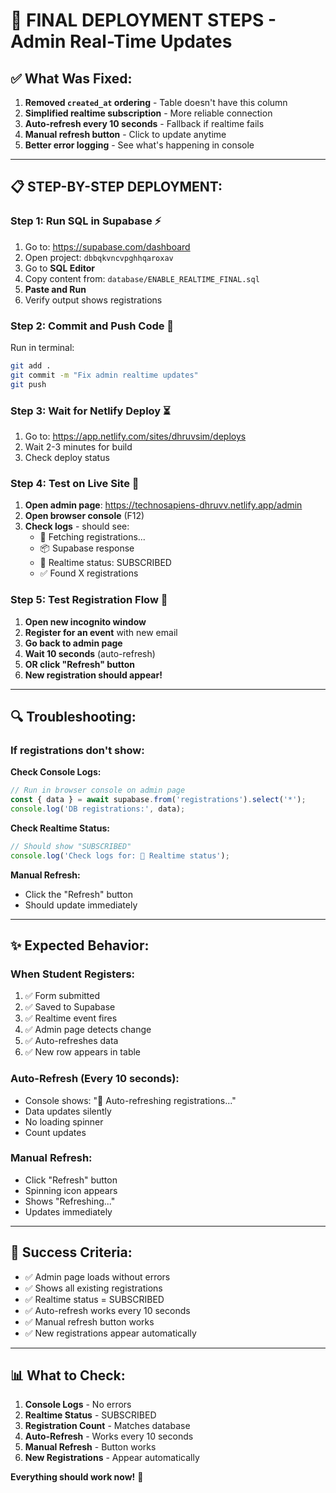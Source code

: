 # 🚀 FINAL DEPLOYMENT STEPS - Admin Real-Time Updates

## ✅ What Was Fixed:

1. **Removed `created_at` ordering** - Table doesn't have this column
2. **Simplified realtime subscription** - More reliable connection
3. **Auto-refresh every 10 seconds** - Fallback if realtime fails
4. **Manual refresh button** - Click to update anytime
5. **Better error logging** - See what's happening in console

---

## 📋 STEP-BY-STEP DEPLOYMENT:

### **Step 1: Run SQL in Supabase** ⚡
1. Go to: https://supabase.com/dashboard
2. Open project: `dbbqkvncvpghhqaroxav`
3. Go to **SQL Editor**
4. Copy content from: `database/ENABLE_REALTIME_FINAL.sql`
5. **Paste and Run**
6. Verify output shows registrations

### **Step 2: Commit and Push Code** 💾
Run in terminal:
```bash
git add .
git commit -m "Fix admin realtime updates"
git push
```

### **Step 3: Wait for Netlify Deploy** ⏳
1. Go to: https://app.netlify.com/sites/dhruvsim/deploys
2. Wait 2-3 minutes for build
3. Check deploy status

### **Step 4: Test on Live Site** 🧪
1. **Open admin page**: https://technosapiens-dhruvv.netlify.app/admin
2. **Open browser console** (F12)
3. **Check logs** - should see:
   - 🔄 Fetching registrations...
   - 📦 Supabase response
   - 📡 Realtime status: SUBSCRIBED
   - ✅ Found X registrations

### **Step 5: Test Registration Flow** 📝
1. **Open new incognito window**
2. **Register for an event** with new email
3. **Go back to admin page**
4. **Wait 10 seconds** (auto-refresh)
5. **OR click "Refresh" button**
6. **New registration should appear!**

---

## 🔍 Troubleshooting:

### If registrations don't show:

**Check Console Logs:**
```javascript
// Run in browser console on admin page
const { data } = await supabase.from('registrations').select('*');
console.log('DB registrations:', data);
```

**Check Realtime Status:**
```javascript
// Should show "SUBSCRIBED"
console.log('Check logs for: 📡 Realtime status');
```

**Manual Refresh:**
- Click the "Refresh" button
- Should update immediately

---

## ✨ Expected Behavior:

### **When Student Registers:**
1. ✅ Form submitted
2. ✅ Saved to Supabase
3. ✅ Realtime event fires
4. ✅ Admin page detects change
5. ✅ Auto-refreshes data
6. ✅ New row appears in table

### **Auto-Refresh (Every 10 seconds):**
- Console shows: "🔄 Auto-refreshing registrations..."
- Data updates silently
- No loading spinner
- Count updates

### **Manual Refresh:**
- Click "Refresh" button
- Spinning icon appears
- Shows "Refreshing..."
- Updates immediately

---

## 🎯 Success Criteria:

- ✅ Admin page loads without errors
- ✅ Shows all existing registrations
- ✅ Realtime status = SUBSCRIBED
- ✅ Auto-refresh works every 10 seconds
- ✅ Manual refresh button works
- ✅ New registrations appear automatically

---

## 📊 What to Check:

1. **Console Logs** - No errors
2. **Realtime Status** - SUBSCRIBED
3. **Registration Count** - Matches database
4. **Auto-Refresh** - Works every 10 seconds
5. **Manual Refresh** - Button works
6. **New Registrations** - Appear automatically

**Everything should work now!** 🎉
